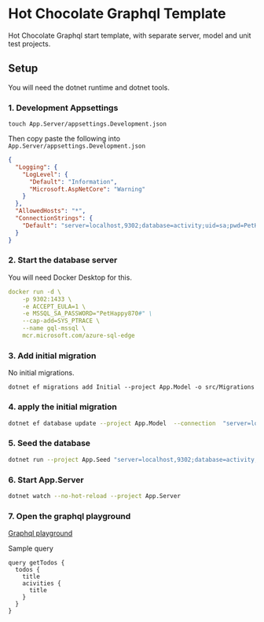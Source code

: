 # Hot Chocolate Graphql Template

Hot Chocolate Graphql start template, with separate server, model and unit test projects.

## Setup

You will need the dotnet runtime and dotnet tools.

### 1. Development Appsettings 

```
touch App.Server/appsettings.Development.json
```

Then copy paste the following into `App.Server/appsettings.Development.json`

```json
{
  "Logging": {
    "LogLevel": {
      "Default": "Information",
      "Microsoft.AspNetCore": "Warning"
    }
  },
  "AllowedHosts": "*",
  "ConnectionStrings": {
    "Default": "server=localhost,9302;database=activity;uid=sa;pwd=PetHappy870#"
  }
}
```

### 2. Start the database server

You will need Docker Desktop for this.

```yml
docker run -d \
    -p 9302:1433 \
    -e ACCEPT_EULA=1 \
    -e MSSQL_SA_PASSWORD="PetHappy870#" \
    --cap-add=SYS_PTRACE \
    --name gql-mssql \
    mcr.microsoft.com/azure-sql-edge    
```

### 3. Add initial migration

No initial migrations.

```
dotnet ef migrations add Initial --project App.Model -o src/Migrations
```

### 4. apply the initial migration
```bash
dotnet ef database update --project App.Model  --connection  "server=localhost,9302;database=activity;uid=sa;pwd=PetHappy870#"
```


### 5. Seed the database

```bash
dotnet run --project App.Seed "server=localhost,9302;database=activity;uid=sa;pwd=PetHappy870#"
```

### 6. Start App.Server

```bash
dotnet watch --no-hot-reload --project App.Server
```

### 7. Open the graphql playground

[Graphql playground](http://localhost:5200/graphql)

Sample query

```gql
query getTodos { 
  todos {
    title
    acivities {
      title
    }
  }
}
```




